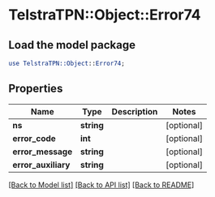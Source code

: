 # TelstraTPN::Object::Error74

## Load the model package
```perl
use TelstraTPN::Object::Error74;
```

## Properties
Name | Type | Description | Notes
------------ | ------------- | ------------- | -------------
**ns** | **string** |  | [optional] 
**error_code** | **int** |  | [optional] 
**error_message** | **string** |  | [optional] 
**error_auxiliary** | **string** |  | [optional] 

[[Back to Model list]](../README.md#documentation-for-models) [[Back to API list]](../README.md#documentation-for-api-endpoints) [[Back to README]](../README.md)


